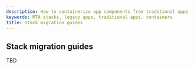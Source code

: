 ```yaml
---
description: How to containerize app components from traditional apps
keywords: MTA stacks, legacy apps, traditional apps, containers
title: Stack migration guides
---
```


## Stack migration guides

TBD
